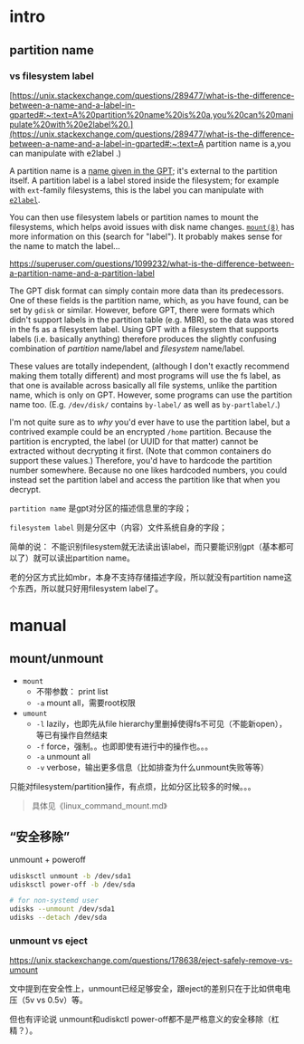 

# intro



## partition name



### vs filesystem label



[https://unix.stackexchange.com/questions/289477/what-is-the-difference-between-a-name-and-a-label-in-gparted#:~:text=A%20partition%20name%20is%20a,you%20can%20manipulate%20with%20e2label%20.](https://unix.stackexchange.com/questions/289477/what-is-the-difference-between-a-name-and-a-label-in-gparted#:~:text=A partition name is a,you can manipulate with e2label .)

A partition name is a [name given in the GPT](http://gparted.org/display-doc.php?name=help-manual#gparted-name-partition); it's external to the partition itself. A partition label is a label stored inside the filesystem; for example with `ext`-family filesystems, this is the label you can manipulate with [`e2label`](http://man7.org/linux/man-pages/man8/e2label.8.html).

You can then use filesystem labels or partition names to mount the filesystems, which helps avoid issues with disk name changes. [`mount(8)`](http://man7.org/linux/man-pages/man8/mount.8.html) has more information on this (search for "label"). It probably makes sense for the name to match the label...





https://superuser.com/questions/1099232/what-is-the-difference-between-a-partition-name-and-a-partition-label

The GPT disk format can simply contain more data than its predecessors. One of these fields is the partition name, which, as you have found, can be set by `gdisk` or similar. However, before GPT, there were formats which didn't support labels in the partition table (e.g. MBR), so the data was stored in the fs as a filesystem label. Using GPT with a filesystem that supports labels (i.e. basically anything) therefore produces the slightly confusing combination of *partition* name/label and *filesystem* name/label.

These values are totally independent, (although I don't exactly recommend making them totally different) and most programs will use the fs label, as that one is available across basically all file systems, unlike the partition name, which is only on GPT. However, some programs can use the partition name too. (E.g. `/dev/disk/` contains `by-label/` as well as `by-partlabel/`.)

I'm not quite sure as to *why* you'd ever have to use the partition label, but a contrived example could be an encrypted `/home` partition. Because the partition is encrypted, the label (or UUID for that matter) cannot be extracted without decrypting it first. (Note that common containers do support these values.) Therefore, you'd have to hardcode the partition number somewhere. Because no one likes hardcoded numbers, you could instead set the partition label and access the partition like that when you decrypt.



`partition name` 是gpt对分区的描述信息里的字段；

`filesystem label` 则是分区中（内容）文件系统自身的字段；



简单的说： 不能识别filesystem就无法读出该label，而只要能识别gpt（基本都可以了）就可以读出partition name。



老的分区方式比如mbr，本身不支持存储描述字段，所以就没有partition name这个东西，所以就只好用filesystem label了。



# manual



## mount/unmount



* `mount`
  * 不带参数： print list
  * `-a` mount all，需要root权限
* `umount`
  * `-l` lazily，也即先从file hierarchy里删掉使得fs不可见（不能新open），等已有操作自然结束
  * `-f` force，强制。。也即即使有进行中的操作也。。。
  * `-a` unmount all
  * `-v` verbose，输出更多信息（比如排查为什么unmount失败等等）



只能对filesystem/partition操作，有点烦，比如分区比较多的时候。。。



> 具体见《linux_command_mount.md》



## “安全移除”



unmount + poweroff



```sh
udisksctl unmount -b /dev/sda1
udisksctl power-off -b /dev/sda

# for non-systemd user
udisks --unmount /dev/sda1
udisks --detach /dev/sda
```





### unmount vs eject

https://unix.stackexchange.com/questions/178638/eject-safely-remove-vs-umount

文中提到在安全性上，unmount已经足够安全，跟eject的差别只在于比如供电电压（5v vs 0.5v）等。

但也有评论说 unmount和udiskctl power-off都不是严格意义的安全移除（杠精？）。



